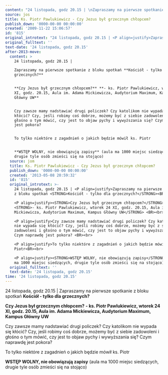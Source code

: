```yaml
---
content: "24 listopada, godz 20.15 | \nZapraszamy na pierwsze spotkanie z bloku spotkań **Kościół - tylko dla grzecznych?**\n\n**Czy Jezus był grzecznym chłopcem?** **- ks. Piotr Pawlukiewicz, wtorek 24 XI, godz. 20.15, Aula im. Adama Mickiewicza, Audytorium Maximum, Kampus Główny UW** \n\nCzy zawsze mamy nadstawiać drugi policzek? Czy katolikom nie wypada się kłócić? Czy, jeśli robimy coś dobrze, możemy być z siebie zadowoleni i głośno o tym mówić, czy jest to objaw pychy i wywyższania się? Czym naprawdę jest pokora? \n\nTo tylko niektóre z zagadnień o jakich będzie mówił ks. Piotr\n\n**WSTĘP WOLNY, nie obowiązują zapisy** (aula ma 1000 miejsc siedzących, drugie tyle osób zmieści się na stojąco)\n\n\n<!--CONTENT FROM OLD SERVER (jos before 2013): 24 listopada, godz 20.15 | \nZapraszamy na pierwsze spotkanie z bloku spotkań **Kościół - tylko dla grzecznych?**\n\n\r\n\n**Czy Jezus był grzecznym chłopcem?** **- ks. Piotr Pawlukiewicz, wtorek 24 XI, godz. 20.15, Aula im. Adama Mickiewicza, Audytorium Maximum, Kampus Główny UW** \n\n\r\n\nCzy zawsze mamy nadstawiać drugi policzek? Czy katolikom nie wypada się kłócić? Czy, jeśli robimy coś dobrze, możemy być z siebie zadowoleni i głośno o tym mówić, czy jest to objaw pychy i wywyższania się? Czym naprawdę jest pokora? \n\n\r\n\nTo tylko niektóre z zagadnień o jakich będzie mówił ks. Piotr\n\n\r\n\n**WSTĘP WOLNY, nie obowiązują zapisy** (aula ma 1000 miejsc siedzących, drugie tyle osób zmieści się na stojąco)\n\n-->"
source: jos
title: Ks. Piotr Pawlukiewicz - Czy Jezus był grzecznym chłopcem?
publish_down: '0000-00-00 00:00:00'
created: '2009-11-22 15:06:57'
id: '815'
original_introtext: "24 listopada, godz 20.15 | <P align=justify>Zapraszamy na pierwsze spotkanie z bloku spotkań <STRONG>Kościół - tylko dla grzecznych?</STRONG><BR><br>\r\n<P align=justify><STRONG>Czy Jezus był grzecznym chłopcem?</STRONG> <STRONG>- ks. Piotr Pawlukiewicz, wtorek 24 XI, godz. 20.15, Aula im. Adama Mickiewicza, Audytorium Maximum, Kampus Główny UW</STRONG> <BR><br>\r\n<P align=justify>Czy zawsze mamy nadstawiać drugi policzek? Czy katolikom nie wypada się kłócić? Czy, jeśli robimy coś dobrze, możemy być z siebie zadowoleni i głośno o tym mówić, czy jest to objaw pychy i wywyższania się? Czym naprawdę jest pokora? <BR><br>\r\n<P align=justify>To tylko niektóre z zagadnień o jakich będzie mówił ks. Piotr<BR><br>\r\n<P align=justify><STRONG>WSTĘP WOLNY, nie obowiązują zapisy</STRONG> (aula ma 1000 miejsc siedzących, drugie tyle osób zmieści się na stojąco)</P>"
original_fulltext: ''
text-date: '24 listopada, godz 20.15'
after-2013-move:
  content: >
    24 listopada, godz 20.15 | 

    Zapraszamy na pierwsze spotkanie z bloku spotkań **Kościół - tylko dla
    grzecznych?**


    **Czy Jezus był grzecznym chłopcem?** **- ks. Piotr Pawlukiewicz, wtorek 24
    XI, godz. 20.15, Aula im. Adama Mickiewicza, Audytorium Maximum, Kampus
    Główny UW** 


    Czy zawsze mamy nadstawiać drugi policzek? Czy katolikom nie wypada się
    kłócić? Czy, jeśli robimy coś dobrze, możemy być z siebie zadowoleni i
    głośno o tym mówić, czy jest to objaw pychy i wywyższania się? Czym naprawdę
    jest pokora? 


    To tylko niektóre z zagadnień o jakich będzie mówił ks. Piotr


    **WSTĘP WOLNY, nie obowiązują zapisy** (aula ma 1000 miejsc siedzących,
    drugie tyle osób zmieści się na stojąco)
  source: jom
  title: Ks. Piotr Pawlukiewicz - Czy Jezus był grzecznym chłopcem?
  publish_down: '0000-00-00 00:00:00'
  created: '2013-05-08 20:59:32'
  id: '815'
  original_introtext: >-
    24 listopada, godz 20.15 | <P align=justify>Zapraszamy na pierwsze spotkanie
    z bloku spotkań <STRONG>Kościół - tylko dla grzecznych?</STRONG><BR><br>

    <P align=justify><STRONG>Czy Jezus był grzecznym chłopcem?</STRONG>
    <STRONG>- ks. Piotr Pawlukiewicz, wtorek 24 XI, godz. 20.15, Aula im. Adama
    Mickiewicza, Audytorium Maximum, Kampus Główny UW</STRONG> <BR><br>

    <P align=justify>Czy zawsze mamy nadstawiać drugi policzek? Czy katolikom
    nie wypada się kłócić? Czy, jeśli robimy coś dobrze, możemy być z siebie
    zadowoleni i głośno o tym mówić, czy jest to objaw pychy i wywyższania się?
    Czym naprawdę jest pokora? <BR><br>

    <P align=justify>To tylko niektóre z zagadnień o jakich będzie mówił ks.
    Piotr<BR><br>

    <P align=justify><STRONG>WSTĘP WOLNY, nie obowiązują zapisy</STRONG> (aula
    ma 1000 miejsc siedzących, drugie tyle osób zmieści się na stojąco)</P>
  original_fulltext: ''
  text-date: '24 listopada, godz 20.15'
time: '24 listopada, godz 20.15'
---
```

24 listopada, godz 20.15 | 
Zapraszamy na pierwsze spotkanie z bloku spotkań **Kościół - tylko dla grzecznych?**

**Czy Jezus był grzecznym chłopcem?** **- ks. Piotr Pawlukiewicz, wtorek 24 XI, godz. 20.15, Aula im. Adama Mickiewicza, Audytorium Maximum, Kampus Główny UW** 

Czy zawsze mamy nadstawiać drugi policzek? Czy katolikom nie wypada się kłócić? Czy, jeśli robimy coś dobrze, możemy być z siebie zadowoleni i głośno o tym mówić, czy jest to objaw pychy i wywyższania się? Czym naprawdę jest pokora? 

To tylko niektóre z zagadnień o jakich będzie mówił ks. Piotr

**WSTĘP WOLNY, nie obowiązują zapisy** (aula ma 1000 miejsc siedzących, drugie tyle osób zmieści się na stojąco)


<!--CONTENT FROM OLD SERVER (jos before 2013): 24 listopada, godz 20.15 | 
Zapraszamy na pierwsze spotkanie z bloku spotkań **Kościół - tylko dla grzecznych?**



**Czy Jezus był grzecznym chłopcem?** **- ks. Piotr Pawlukiewicz, wtorek 24 XI, godz. 20.15, Aula im. Adama Mickiewicza, Audytorium Maximum, Kampus Główny UW** 



Czy zawsze mamy nadstawiać drugi policzek? Czy katolikom nie wypada się kłócić? Czy, jeśli robimy coś dobrze, możemy być z siebie zadowoleni i głośno o tym mówić, czy jest to objaw pychy i wywyższania się? Czym naprawdę jest pokora? 



To tylko niektóre z zagadnień o jakich będzie mówił ks. Piotr



**WSTĘP WOLNY, nie obowiązują zapisy** (aula ma 1000 miejsc siedzących, drugie tyle osób zmieści się na stojąco)

-->

<!--{{json:{"created_date":"2009-11-22 15:06:57","publish_down":"0000-00-00 00:00:00","id":"815"}}}-->